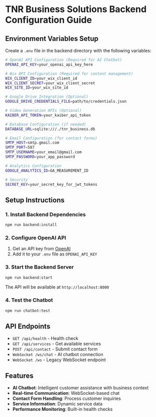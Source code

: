 # TNR Business Solutions Backend Configuration Guide

## Environment Variables Setup

Create a `.env` file in the backend directory with the following variables:

```bash
# OpenAI API Configuration (Required for AI Chatbot)
OPENAI_API_KEY=your_openai_api_key_here

# Wix API Configuration (Required for content management)
WIX_CLIENT_ID=your_wix_client_id
WIX_CLIENT_SECRET=your_wix_client_secret
WIX_SITE_ID=your_wix_site_id

# Google Drive Integration (Optional)
GOOGLE_DRIVE_CREDENTIALS_FILE=path/to/credentials.json

# Video Generation APIs (Optional)
KAIBER_API_TOKEN=your_kaiber_api_token

# Database Configuration (if needed)
DATABASE_URL=sqlite:///./tnr_business.db

# Email Configuration (for contact forms)
SMTP_HOST=smtp.gmail.com
SMTP_PORT=587
SMTP_USERNAME=your_email@gmail.com
SMTP_PASSWORD=your_app_password

# Analytics Configuration
GOOGLE_ANALYTICS_ID=GA_MEASUREMENT_ID

# Security
SECRET_KEY=your_secret_key_for_jwt_tokens
```

## Setup Instructions

### 1. Install Backend Dependencies
```bash
npm run backend:install
```

### 2. Configure OpenAI API
1. Get an API key from [OpenAI](https://platform.openai.com/api-keys)
2. Add it to your `.env` file as `OPENAI_API_KEY`

### 3. Start the Backend Server
```bash
npm run backend:start
```

The API will be available at `http://localhost:8000`

### 4. Test the Chatbot
```bash
npm run chatbot:test
```

## API Endpoints

- `GET /api/health` - Health check
- `GET /api/services` - Get available services
- `POST /api/contact` - Submit contact form
- `WebSocket /ws/chat` - AI chatbot connection
- `WebSocket /ws` - Legacy WebSocket endpoint

## Features

- **AI Chatbot**: Intelligent customer assistance with business context
- **Real-time Communication**: WebSocket-based chat
- **Contact Form Handling**: Process customer inquiries
- **Service Information**: Dynamic service data
- **Performance Monitoring**: Built-in health checks

